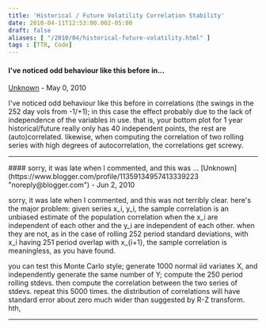 ```yaml
---
title: 'Historical / Future Volatility Correlation Stability'
date: 2010-04-11T12:53:00.002-05:00
draft: false
aliases: [ "/2010/04/historical-future-volatility.html" ]
tags : [TTR, Code]
---
```


#### I've noticed odd behaviour like this before in...
[Unknown](https://www.blogger.com/profile/11359134957413339223 "noreply@blogger.com") - <time datetime="2010-05-30T00:59:00.544-05:00">May 0, 2010</time>

I've noticed odd behaviour like this before in correlations (the swings in the 252 day vols from -1/+1); in this case the effect probably due to the lack of independence of the variables in use. that is, your bottom plot for 1 year historical/future really only has 40 independent points, the rest are (auto)correlated. likewise, when computing the correlation of two rolling series with high degrees of autocorrelation, the correlations get screwy.
<hr />
#### sorry, it was late when I commented, and this was ...
[Unknown](https://www.blogger.com/profile/11359134957413339223 "noreply@blogger.com") - <time datetime="2010-06-01T00:19:04.835-05:00">Jun 2, 2010</time>

sorry, it was late when I commented, and this was not terribly clear. here's the major problem: given series x\_i, y\_i, the sample correlation is an unbiased estimate of the population correlation when the x\_i are independent of each other and the y\_i are independent of each other. when they are not, as in the case of rolling 252 period standard deviations, with x\_i having 251 period overlap with x\_{i+1}, the sample correlation is meaningless, as you have found.  
  
you can test this Monte Carlo style; generate 1000 normal iid variates X, and independently generate the same number of Y; compute the 250 period rolling stdevs. then compute the correlation between the two series of stdevs. repeat this 5000 times. the distribution of correlations will have standard error about zero much wider than suggested by R-Z transform. hth,
<hr />
